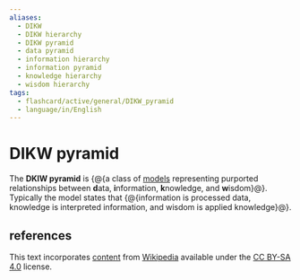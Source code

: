 ```yaml
---
aliases:
  - DIKW
  - DIKW hierarchy
  - DIKW pyramid
  - data pyramid
  - information hierarchy
  - information pyramid
  - knowledge hierarchy
  - wisdom hierarchy
tags:
  - flashcard/active/general/DIKW_pyramid
  - language/in/English
---
```


# DIKW pyramid

The __DKIW pyramid__ is {@{a class of [models](model.md) representing purported relationships between <b>d</b>ata, <b>i</b>nformation, <b>k</b>nowledge, and <b>w</b>isdom}@}. Typically the model states that {@{information is processed data, knowledge is interpreted information, and wisdom is applied knowledge}@}. <!--SR:!2027-07-20,1068,350!2025-04-19,367,290-->

## references

This text incorporates [content](https://en.wikipedia.org/wiki/DIKW_pyramid) from [Wikipedia](Wikipedia.md) available under the [CC BY-SA 4.0](https://creativecommons.org/licenses/by-sa/4.0/) license.
